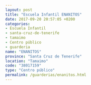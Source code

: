 ```yaml
---
layout: post
title: "Escuela Infantil ENANITOS"
date: 2017-09-20 20:57:05 +0200
categories:
- Escuela Infantil
- santa-cruz-de-tenerife
- tamaimo
- Centro público
- guarderia
name: "ENANITOS"
province: "Santa Cruz de Tenerife"
location: "Tamaimo"
code: "38017159"
type: "Centro público"
permalink: /guarderias/enanitos.html
---
```

